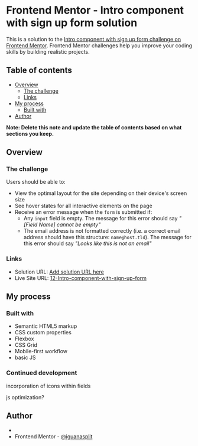 # Frontend Mentor - Intro component with sign up form solution

This is a solution to the [Intro component with sign up form challenge on Frontend Mentor](https://www.frontendmentor.io/challenges/intro-component-with-signup-form-5cf91bd49edda32581d28fd1). Frontend Mentor challenges help you improve your coding skills by building realistic projects. 

## Table of contents

- [Overview](#overview)
  - [The challenge](#the-challenge)
  - [Links](#links)
- [My process](#my-process)
  - [Built with](#built-with)
- [Author](#author)


**Note: Delete this note and update the table of contents based on what sections you keep.**

## Overview

### The challenge

Users should be able to:

- View the optimal layout for the site depending on their device's screen size
- See hover states for all interactive elements on the page
- Receive an error message when the `form` is submitted if:
  - Any `input` field is empty. The message for this error should say *"[Field Name] cannot be empty"*
  - The email address is not formatted correctly (i.e. a correct email address should have this structure: `name@host.tld`). The message for this error should say *"Looks like this is not an email"*


### Links

- Solution URL: [Add solution URL here](https://your-solution-url.com)
- Live Site URL: [12-Intro-component-with-sign-up-form](https://iguanasplit.github.io/12-Intro-component-with-sign-up-form-/)

## My process

### Built with

- Semantic HTML5 markup
- CSS custom properties
- Flexbox
- CSS Grid
- Mobile-first workflow
- basic JS


### Continued development

incorporation of icons within fields

js optimization?

## Author

-
- Frontend Mentor - [@iguanasplit](https://www.frontendmentor.io/profile/iguanasplit)


